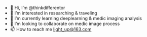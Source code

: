 - 👋 Hi, I’m @thinkdifferentor
- 👀 I’m interested in researching & traveling
- 🌱 I’m currently learning deeplearning & medic imaging analysis
- 💞️ I’m looking to collaborate on medic image process
- 📫 How to reach me light_up@163.com

<!---
thinkdifferentor/thinkdifferentor is a ✨ special ✨ repository because its `README.md` (this file) appears on your GitHub profile.
You can click the Preview link to take a look at your changes.
--->
